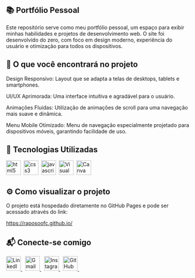 ## 📚 Portfólio Pessoal

Este repositório serve como meu portfólio pessoal, um espaço para exibir minhas habilidades e projetos de desenvolvimento web. O site foi desenvolvido do zero, com foco em design moderno, experiência do usuário e otimização para todos os dispositivos.



## 🌟 O que você encontrará no projeto


Design Responsivo: Layout que se adapta a telas de desktops, tablets e smartphones.

UI/UX Aprimorada: Uma interface intuitiva e agradável para o usuário.

Animações Fluidas: Utilização de animações de scroll para uma navegação mais suave e dinâmica.

Menu Mobile Otimizado: Menu de navegação especialmente projetado para dispositivos móveis, garantindo facilidade de uso.



## 🚀 Tecnologias Utilizadas

<p>
<img src="https://skillicons.dev/icons?i=html" height="40" alt="html5 logo" />&nbsp;
<img src="https://skillicons.dev/icons?i=css" height="40" alt="css3 logo" />&nbsp;
<img src="https://skillicons.dev/icons?i=js" height="40" alt="javascript logo" />&nbsp;
<img src="https://skillicons.dev/icons?i=vscode" height="40" alt="Visual Studio Code logo" />&nbsp;
<img src="https://cdn.simpleicons.org/canva/00C4CC" height="40" alt="Canva logo" />&nbsp;
</p>



## ⚙️ Como visualizar o projeto

O projeto está hospedado diretamente no GitHub Pages e pode ser acessado através do link:

https://raposoofc.github.io/



## 📬 Conecte-se comigo

<p>
<a href="https://www.linkedin.com/in/raposoofc" target="_blank">
<img src="https://skillicons.dev/icons?i=linkedin" height="40" alt="LinkedIn logo"/>
</a>&nbsp;

<a href="mailto:raposotiweb@gmail.com" target="_blank">
<img src="https://skillicons.dev/icons?i=gmail" height="40" alt="Gmail logo"/>
</a>&nbsp;

<a href="https://www.instagram.com/raposoofc.87" target="_blank">
<img src="https://skillicons.dev/icons?i=instagram" height="40" alt="Instagram logo"/>
</a>&nbsp;

<a href="https://github.com/raposoofc" target="_blank">
<img src="https://skillicons.dev/icons?i=github" height="40" alt="GitHub logo"/>
</a>&nbsp;
</p>
